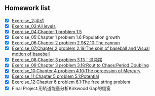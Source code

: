 ## Homework list
- [x] [Exercise_2:平动](https://github.com/jiagu999/Computational_Physics_N2015301020066/blob/master/%E4%BD%9C%E4%B8%9A1.md)
- [x] [Exercise_03:All levels](https://github.com/jiagu999/Computational_Physics_N2015301020066/blob/master/excercise%202)
- [x] [Exercise_04:Chapter 1 problem 1.5](https://github.com/jiagu999/Computational_Physics_N2015301020066/edit/master/excercise%204.md)
- [x] Exercise_05:Chapter 1 problem 1.6:Population growth
- [x] [Exercise_06:Chapter 2 problem 2.9&2.10:The cannon](https://github.com/jiagu999/Computational_Physics_N2015301020066/blob/master/excercise%205.md)
- [x] [Exercise_07:Chapter 2 problem 2.19:The spin of baseball and Visual motion of baseball](https://github.com/jiagu999/Computational_Physics_N2015301020066/blob/master/excercise%206.md)
- [x] [Exercise_08:Chapter 3 problem 3.13：混沌摆](https://www.zybuluo.com/95279527qsb/note/929375)
- [x] [Exercise_09:Chapter 3 problem 3.18:Rout to Chaos:Period Doubling](https://www.zybuluo.com/95279527qsb/note/939063)
- [x] [Exercise_10:Chapter 4 problem 4.10:The percession of Mercury](https://www.zybuluo.com/95279527qsb/note/971341)
- [x] [Exercise_11:Chapter 5 problem 5.1:Potential](https://www.zybuluo.com/95279527qsb/note/979532)
- [x] [Exercise_12:Chapter 6 problem 6.1:The free string problem](https://www.zybuluo.com/95279527qsb/note/989177)
- [x] Final Project:用轨道能量分析Kirkwood Gap的缝宽
